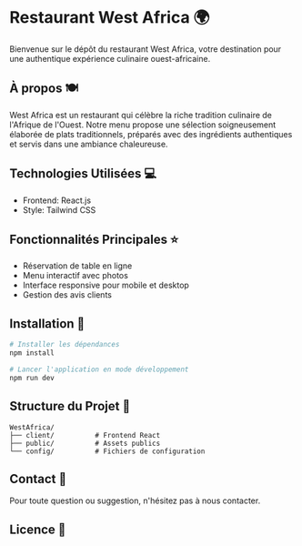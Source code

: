 # Restaurant West Africa 🌍

Bienvenue sur le dépôt du restaurant West Africa, votre destination pour une authentique expérience culinaire ouest-africaine.

## À propos 🍽️

West Africa est un restaurant qui célèbre la riche tradition culinaire de l'Afrique de l'Ouest. Notre menu propose une sélection soigneusement élaborée de plats traditionnels, préparés avec des ingrédients authentiques et servis dans une ambiance chaleureuse.

## Technologies Utilisées 💻

- Frontend: React.js
- Style: Tailwind CSS

## Fonctionnalités Principales ⭐

- Réservation de table en ligne
- Menu interactif avec photos
- Interface responsive pour mobile et desktop
- Gestion des avis clients

## Installation 🚀

```bash
# Installer les dépendances
npm install

# Lancer l'application en mode développement
npm run dev
```

## Structure du Projet 📁

```
WestAfrica/
├── client/          # Frontend React
├── public/          # Assets publics
└── config/          # Fichiers de configuration
```

## Contact 📧

Pour toute question ou suggestion, n'hésitez pas à nous contacter.

## Licence 📄


